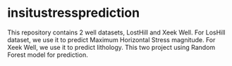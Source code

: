 # insitustressprediction

This repository contains 2 well datasets, LostHill and Xeek Well. For LosHill dataset, we use it to predict Maximum Horizontal Stress magnitude. For Xeek Well, we use it to predict lithology. This two project using Random Forest model for prediction.
